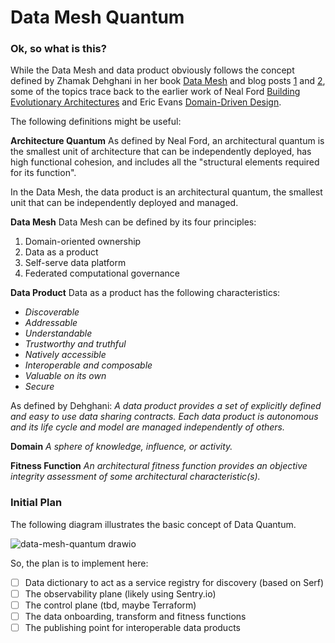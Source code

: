 # Data Mesh Quantum

### Ok, so what is this?

While the Data Mesh and data product obviously follows the concept defined by Zhamak Dehghani in her book [Data Mesh](https://www.oreilly.com/library/view/data-mesh/9781492092384/) and blog posts [1](https://martinfowler.com/articles/data-monolith-to-mesh.html) and [2](https://martinfowler.com/articles/data-mesh-principles.html), some of the topics trace back to the earlier work of Neal Ford [Building Evolutionary Architectures](https://oreil.ly/Lrd6t) and Eric Evans [Domain-Driven Design](https://www.oreilly.com/library/view/domain-driven-design-tackling/0321125215/).

The following definitions might be useful:

**Architecture Quantum**
As defined by Neal Ford, an architectural quantum is the smallest unit of architecture that can be independently deployed, has high functional cohesion, and includes all the "structural elements required for its function".

In the Data Mesh, the data product is an architectural quantum, the smallest unit that can be independently deployed and managed.

**Data Mesh**
Data Mesh can be defined by its four principles:
1. Domain-oriented ownership
2. Data as a product
3. Self-serve data platform
4. Federated computational governance

**Data Product**
Data as a product has the following characteristics:
+ _Discoverable_
+ _Addressable_
+ _Understandable_
+ _Trustworthy and truthful_
+ _Natively accessible_
+ _Interoperable and composable_
+ _Valuable on its own_
+ _Secure_

As defined by Dehghani: _A data product provides a set of explicitly defined and easy to use data sharing contracts. Each data product is autonomous and its life cycle and model are managed independently of others._

**Domain**
_A sphere of knowledge, influence, or activity._

**Fitness Function**
_An architectural fitness function provides an objective integrity assessment of some architectural characteristic(s)._

### Initial Plan

The following diagram illustrates the basic concept of Data Quantum.

![data-mesh-quantum drawio](https://github.com/timoruohomaki/data-mesh-quantum/assets/25956101/5d2a9a44-8f11-4673-b5cf-dcbbbd4c6694)

So, the plan is to implement here:
- [ ] Data dictionary to act as a service registry for discovery (based on Serf)
- [ ] The observability plane (likely using Sentry.io)
- [ ] The control plane (tbd, maybe Terraform)
- [ ] The data onboarding, transform and fitness functions
- [ ] The publishing point for interoperable data products
